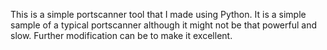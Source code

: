 This is a simple portscanner tool that I made using Python. It is a simple sample of a typical portscanner although it might not be that powerful and slow. Further modification can be to make it excellent.
